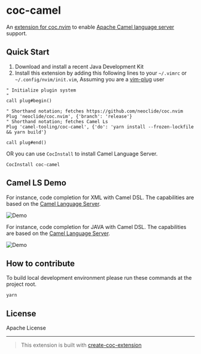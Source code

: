 # coc-camel
An [extension for coc.nvim](https://github.com/neoclide/coc.nvim/wiki/Using-coc-extensions) to enable
[Apache Camel language server](https://github.com/camel-tooling/camel-language-server) support.


## Quick Start

1. Download and install a recent Java Development Kit
2. Install this extension by adding this following lines to your `~/.vimrc` or `~/.config/nvim/init.vim`, Assuming you are a [vim-plug](https://github.com/junegunn/vim-plug) user

```
" Initialize plugin system
"
call plug#begin()

" Shorthand notation; fetches https://github.com/neoclide/coc.nvim
Plug 'neoclide/coc.nvim', {'branch': 'release'}
" Shorthand notation; fetches Camel Ls
Plug 'camel-tooling/coc-camel', {'do': 'yarn install --frozen-lockfile && yarn build'}

call plug#end()
```
OR you can use `CocInstall` to install Camel Language Server.
```
CocInstall coc-camel
```
## Camel LS Demo

For instance, code completion for XML with Camel DSL. The capabilities are based on the [Camel Language Server](https://github.com/camel-tooling/camel-language-server/).

![Demo](images/xmlnvim.gif)


For instance, code completion for JAVA with Camel DSL. The capabilities are based on the [Camel Language Server](https://github.com/camel-tooling/camel-language-server/).

![Demo](images/javanvim.gif)

## How to contribute 
To build local development environment please run these commands at the project root.
```
yarn
```

## License

Apache License

---

> This extension is built with [create-coc-extension](https://github.com/fannheyward/create-coc-extension)
